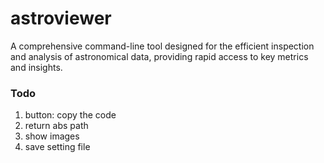 # astroviewer


A comprehensive command-line tool designed for the efficient inspection and analysis of astronomical data, providing rapid access to key metrics and insights.


### Todo
1. button: copy the code
  1. return abs path
2. show images
3. save setting file
